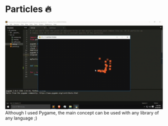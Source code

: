 # Particles 🔥

![demo](https://raw.githubusercontent.com/Datavorous/particles/main/media/Untitled%2028_720p.gif?token=ASJ6M6A5R33D2GSAQU4QQITBKV452)
<br>
Although I used Pygame, the main concept can be used with any library of any language ;)
